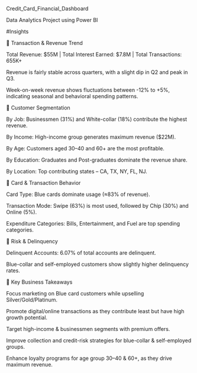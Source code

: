 Credit_Card_Financial_Dashboard

Data Analytics Project using Power BI

  #Insights
  
🔹 Transaction & Revenue Trend

Total Revenue: $55M | Total Interest Earned: $7.8M | Total Transactions: 655K+

Revenue is fairly stable across quarters, with a slight dip in Q2 and peak in Q3.

Week-on-week revenue shows fluctuations between -12% to +5%, indicating seasonal and behavioral spending patterns.

🔹 Customer Segmentation

By Job: Businessmen (31%) and White-collar (18%) contribute the highest revenue.

By Income: High-income group generates maximum revenue ($22M).

By Age: Customers aged 30–40 and 60+ are the most profitable.

By Education: Graduates and Post-graduates dominate the revenue share.

By Location: Top contributing states – CA, TX, NY, FL, NJ.

🔹 Card & Transaction Behavior

Card Type: Blue cards dominate usage (≈83% of revenue).

Transaction Mode: Swipe (63%) is most used, followed by Chip (30%) and Online (5%).

Expenditure Categories: Bills, Entertainment, and Fuel are top spending categories.

🔹 Risk & Delinquency

Delinquent Accounts: 6.07% of total accounts are delinquent.

Blue-collar and self-employed customers show slightly higher delinquency rates.

🔹 Key Business Takeaways

Focus marketing on Blue card customers while upselling Silver/Gold/Platinum.

Promote digital/online transactions as they contribute least but have high growth potential.

Target high-income & businessmen segments with premium offers.

Improve collection and credit-risk strategies for blue-collar & self-employed groups.

Enhance loyalty programs for age group 30–40 & 60+, as they drive maximum revenue.

